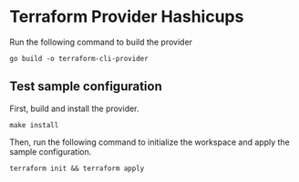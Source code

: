 # Terraform Provider Hashicups

Run the following command to build the provider

```shell
go build -o terraform-cli-provider
```

## Test sample configuration

First, build and install the provider.

```shell
make install
```

Then, run the following command to initialize the workspace and apply the sample configuration.

```shell
terraform init && terraform apply
```